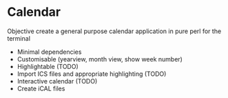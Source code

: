 # Calendar

Objective create a general purpose calendar application in pure perl for the terminal

* Minimal dependencies
* Customisable (yearview, month view, show week number)
* Highlightable (TODO)
* Import ICS files and appropriate highlighting (TODO)
* Interactive calendar  (TODO)
* Create iCAL files
